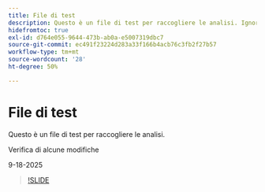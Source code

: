 ```yaml
---
title: File di test
description: Questo è un file di test per raccogliere le analisi. Ignora.
hidefromtoc: true
exl-id: d764e055-9644-473b-ab0a-e5007319dbc7
source-git-commit: ec491f23224d283a33f166b4acb76c3fb2f27b57
workflow-type: tm+mt
source-wordcount: '28'
ht-degree: 50%

---
```


# File di test

Questo è un file di test per raccogliere le analisi.

Verifica di alcune modifiche

9-18-2025

>[!SLIDE](analyze-project)
